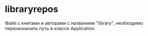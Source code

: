 # libraryrepos
Файл с книгами и авторами с названием "library", необходимо переназначить путь в классе Application.
